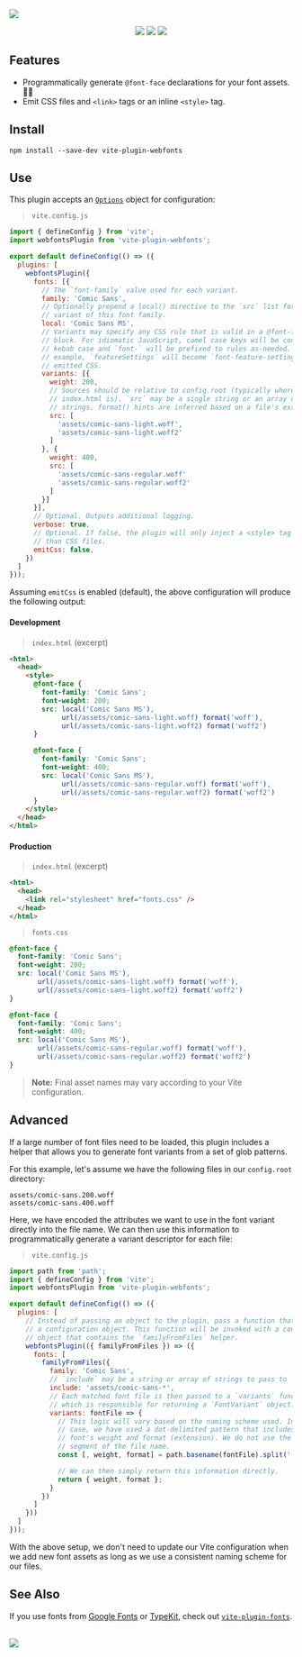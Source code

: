 <img src="https://user-images.githubusercontent.com/441546/147814145-f3f13973-83f1-410b-99ec-468cb554fc01.png" style="max-width: 100%" />
<p align="center">
  <a href="https://www.npmjs.com/package/vite-plugin-webfonts"><img src="https://img.shields.io/npm/v/vite-plugin-webfonts.svg?style=flat-square&color=398AFB"></a>
  <a href="https://github.com/darkobits/vite-plugin-webfonts/actions?query=workflow%3Aci"><img src="https://img.shields.io/github/workflow/status/darkobits/vite-plugin-webfonts/ci/master?style=flat-square"></a>
  <a href="https://conventionalcommits.org"><img src="https://img.shields.io/static/v1?label=commits&message=conventional&style=flat-square&color=398AFB"></a>
</p>



## Features

* Programmatically generate `@font-face` declarations for your font assets. 💁‍♀️
* Emit CSS files and `<link>` tags or an inline `<style>` tag.

## Install

```
npm install --save-dev vite-plugin-webfonts
```

## Use

This plugin accepts an [`Options`](/src/etc/types.ts#L130) object for
configuration:

> `vite.config.js`

```js
import { defineConfig } from 'vite';
import webfontsPlugin from 'vite-plugin-webfonts';

export default defineConfig(() => ({
  plugins: [
    webfontsPlugin({
      fonts: [{
        // The `font-family` value used for each variant.
        family: 'Comic Sans',
        // Optionally prepend a local() directive to the `src` list for each
        // variant of this font family.
        local: 'Comic Sans MS',
        // Variants may specify any CSS rule that is valid in a @font-face
        // block. For idiomatic JavaScript, camel case keys will be converted to
        // kebab case and `font-` will be prefixed to rules as-needed. For
        // example, `featureSettings` will become `font-feature-settings` in
        // emitted CSS.
        variants: [{
          weight: 200,
          // Sources should be relative to config.root (typically where
          // index.html is). `src` may be a single string or an array of
          // strings. format() hints are inferred based on a file's extension.
          src: [
            'assets/comic-sans-light.woff',
            'assets/comic-sans-light.woff2'
          ]
        }, {
          weight: 400,
          src: [
            'assets/comic-sans-regular.woff'
            'assets/comic-sans-regular.woff2'
          ]
        }]
      }],
      // Optional. Outputs additional logging.
      verbose: true,
      // Optional. If false, the plugin will only inject a <style> tag rather
      // than CSS files.
      emitCss: false,
    })
  ]
}));
```

Assuming `emitCss` is enabled (default), the above configuration will produce
the following output:

#### Development

> `index.html` (excerpt)

```html
<html>
  <head>
    <style>
      @font-face {
        font-family: 'Comic Sans';
        font-weight: 200;
        src: local('Comic Sans MS'),
             url(/assets/comic-sans-light.woff) format('woff'),
             url(/assets/comic-sans-light.woff2) format('woff2')
      }

      @font-face {
        font-family: 'Comic Sans';
        font-weight: 400;
        src: local('Comic Sans MS'),
             url(/assets/comic-sans-regular.woff) format('woff'),
             url(/assets/comic-sans-regular.woff2) format('woff2')
      }
    </style>
  </head>
</html>
```

#### Production

> `index.html` (excerpt)

```html
<html>
  <head>
    <link rel="stylesheet" href="fonts.css" />
  </head>
</html>
```

> `fonts.css`

```css
@font-face {
  font-family: 'Comic Sans';
  font-weight: 200;
  src: local('Comic Sans MS'),
       url(/assets/comic-sans-light.woff) format('woff'),
       url(/assets/comic-sans-light.woff2) format('woff2')
}

@font-face {
  font-family: 'Comic Sans';
  font-weight: 400;
  src: local('Comic Sans MS'),
       url(/assets/comic-sans-regular.woff) format('woff'),
       url(/assets/comic-sans-regular.woff2) format('woff2')
}
```

> **Note:** Final asset names may vary according to your Vite configuration.

## Advanced

If a large number of font files need to be loaded, this plugin includes a helper
that allows you to generate font variants from a set of glob patterns.

For this example, let's assume we have the following files in our `config.root`
directory:

```
assets/comic-sans.200.woff
assets/comic-sans.400.woff
```

Here, we have encoded the attributes we want to use in the font variant directly
into the file name. We can then use this information to programmatically
generate a variant descriptor for each file:

> `vite.config.js`

```js
import path from 'path';
import { defineConfig } from 'vite';
import webfontsPlugin from 'vite-plugin-webfonts';

export default defineConfig(() => ({
  plugins: [
    // Instead of passing an object to the plugin, pass a function that returns
    // a configuration object. This function will be invoked with a context
    // object that contains the `familyFromFiles` helper.
    webfontsPlugin(({ familyFromFiles }) => ({
      fonts: [
        familyFromFiles({
          family: 'Comic Sans',
          // `include` may be a string or array of strings to pass to `globby`.
          include: 'assets/comic-sans-*',
          // Each matched font file is then passed to a `variants` function,
          // which is responsible for returning a `FontVariant` object.
          variants: fontFile => {
            // This logic will vary based on the naming scheme used. In our
            // case, we have used a dot-delimited pattern that includes the
            // font's weight and format (extension). We do not use the first
            // segment of the file name.
            const [, weight, format] = path.basename(fontFile).split('.');

            // We can then simply return this information directly.
            return { weight, format };
          }
        })
      ]
    }))
  ]
}));
```

With the above setup, we don't need to update our Vite configuration when we add
new font assets as long as we use a consistent naming scheme for our files.

## See Also

If you use fonts from [Google Fonts](https://fonts.google.com) or [TypeKit](https://typekit.com),
check out [`vite-plugin-fonts`](https://github.com/stafyniaksacha/vite-plugin-fonts).

<br />
<a href="#top">
  <img src="https://user-images.githubusercontent.com/441546/102322726-5e6d4200-3f34-11eb-89f2-c31624ab7488.png" style="max-width: 100%;">
</a>

